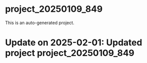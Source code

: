 # project_20250109_849

This is an auto-generated project.

# Update on 2025-02-01: Updated project project_20250109_849
